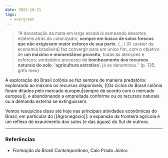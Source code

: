 ```yaml
---
date: 2022-10-21
tags:
  - evergreen
---
```

> "A devastação da mata em larga escala ia semeando desertos estéreis atrás do colonizador, **sempre em busca de solos frescos que não exigissem maior esforço de sua parte**.
> (...) [O caráter da economia brasileira] faz convergir para um único fim, com o objetivo de **um máximo e momentâneo proveito**, todas as atenções e esforços; verdadeiro processo de **bombeamento dos recursos naturais do solo**, '**agricultura extrativa**', já se denominou." (p. 135; grifo meu)

A exploração do Brasil colônia se fez sempre de maneira predatória: explorando ao máximo os recursos disponíveis, [[Os ciclos do Brasil colônia foram ditados pelo mercado europeu|sempre de acordo com o mercado europeu]], e abandonando a empreitada conforme ou os recursos naturais ou a demanda externa se extinguissem.

Vemos resquícios disso até hoje nas principais atividades econômicas do Brasil, em particular do [[Agronegócio]]: a expansão da fronteira agrícola é um reflexo do exaurimento dos solos (e das águas) do Sul de outrora.

---
### Referências
- *Formação do Brasil Contemporâneo*, Caio Prado Júnior.